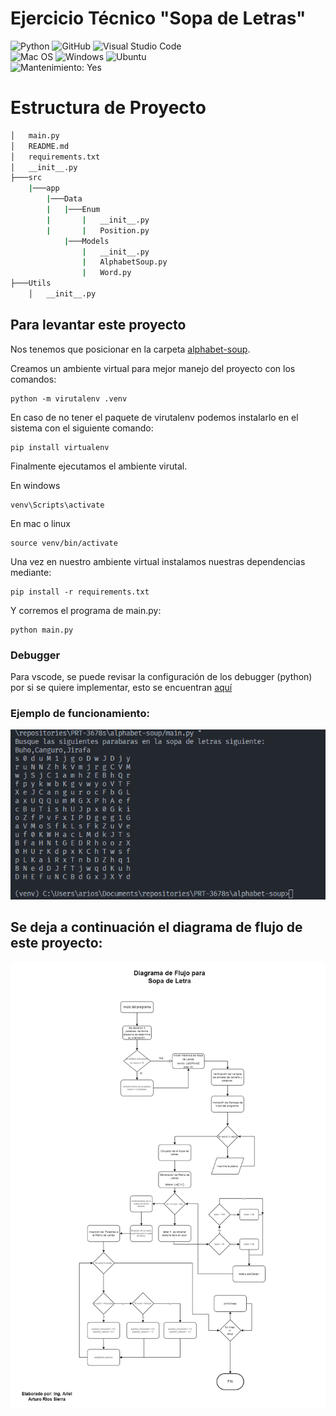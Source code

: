 # Ejercicio Técnico "Sopa de Letras"
![Python](https://img.shields.io/badge/Python-3776AB?style=for-the-badge&logo=python&logoColor=white)
![GitHub](https://img.shields.io/badge/github-%23121011.svg?style=for-the-badge&logo=github&logoColor=white)
![Visual Studio Code](https://img.shields.io/badge/Visual%20Studio%20Code-0078d7.svg?style=for-the-badge&logo=visual-studio-code&logoColor=white)<br>
![Mac OS](https://img.shields.io/badge/mac%20os-000000?style=for-the-badge&logo=macos&logoColor=F0F0F0)
![Windows](https://img.shields.io/badge/Windows-0078D6?style=for-the-badge&logo=windows&logoColor=white)
![Ubuntu](https://img.shields.io/badge/Ubuntu-E95420?style=for-the-badge&logo=ubuntu&logoColor=white)<br>
![Mantenimiento: Yes](https://img.shields.io/badge/Maintained%3F-yes-green.svg?style=for-the-badge)

# Estructura de Proyecto
```bash
│   main.py
│   README.md
│   requirements.txt
│   __init__.py
├───src
    |───app
        |───Data
        |   |───Enum
        |       |   __init__.py
        |       |   Position.py
            |───Models
                |   __init__.py
                |   AlphabetSoup.py
                |   Word.py
├───Utils
    │   __init__.py
```

## Para levantar este proyecto
Nos tenemos que posicionar en la carpeta [alphabet-soup](../alphabet-soup).

Creamos un ambiente virtual para mejor manejo del proyecto con los comandos:

```
python -m virutalenv .venv
```

En caso de no tener el paquete de virutalenv podemos instalarlo en el sistema con el siguiente comando:
```
pip install virtualenv
```

Finalmente ejecutamos el ambiente virutal.

En windows
```
venv\Scripts\activate
```

En mac o linux
```
source venv/bin/activate
```

Una vez en nuestro ambiente virtual instalamos nuestras dependencias mediante:

```
pip install -r requirements.txt
```


Y corremos el programa de main.py:
```
python main.py
```

### Debugger
Para vscode, se puede revisar la configuración de los debugger (python) por si se quiere implementar, esto se encuentran [aquí](.vscode/launch.json)

### Ejemplo de funcionamiento:

![Ejemplo de funcionamiento](../assets/example-code-alphabet-soup.png)

## Se deja a continuación el diagrama de flujo de este proyecto:

![Ejemplo de funcionamiento](../assets/diagrama_alphabet_soup.png)

